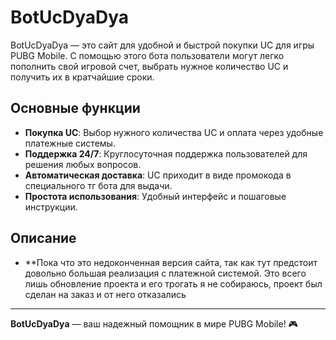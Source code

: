 # BotUcDyaDya

BotUcDyaDya — это сайт для удобной и быстрой покупки UC для игры PUBG Mobile. С помощью этого бота пользователи могут легко пополнить свой игровой счет, выбрать нужное количество UC и получить их в кратчайшие сроки.

## Основные функции

- **Покупка UC**: Выбор нужного количества UC и оплата через удобные платежные системы.
- **Поддержка 24/7**: Круглосуточная поддержка пользователей для решения любых вопросов.
- **Автоматическая доставка**: UC приходит в виде промокода в специального тг бота для выдачи.
- **Простота использования**: Удобный интерфейс и пошаговые инструкции.

## Описание 
- **Пока что это недоконченная версия сайта, так как тут предстоит довольно большая реализация с платежной системой. Это всего лишь обновление проекта и его трогать я не собираюсь, проект был сделан на заказ и от него отказались
---

**BotUcDyaDya** — ваш надежный помощник в мире PUBG Mobile! 🎮

